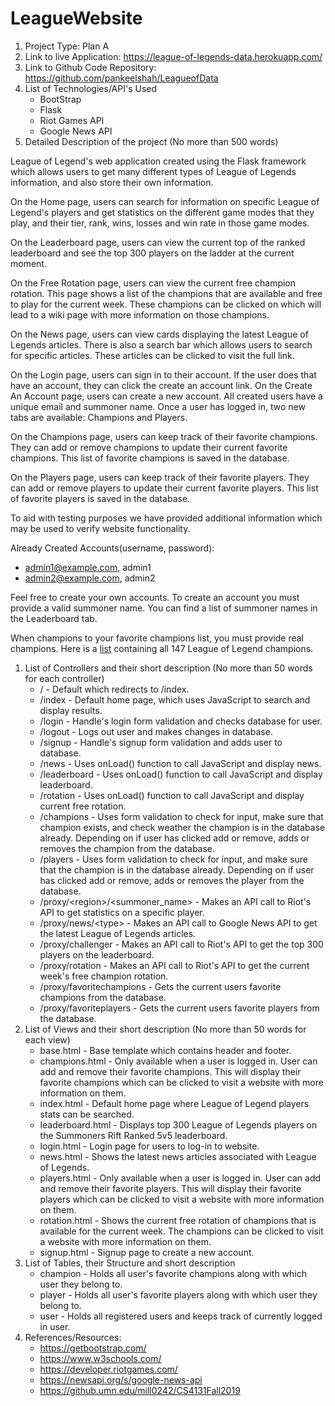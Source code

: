# LeagueWebsite

1. Project Type: Plan A
1. Link to live Application: https://league-of-legends-data.herokuapp.com/
1. Link to Github Code Repository: https://github.com/pankeelshah/LeagueofData
1. List of Technologies/API's Used
   * BootStrap
   * Flask
   * Riot Games API
   * Google News API
1. Detailed Description of the project (No more than 500 words) <br />

League of Legend's web application created using the Flask framework which allows users to get many different types of League of Legends information, and also store their own information. 

On the Home page, users can search for information on specific League of Legend's players and get statistics on the different game modes that they play, and their tier, rank, wins, losses and win rate in those game modes. 

On the Leaderboard page, users can view the current top of the ranked leaderboard and see the top 300 players on the ladder at the current moment.

On the Free Rotation page, users can view the current free champion rotation. This page shows a list of the champions that are available and free to play for the current week. These champions can be clicked on which will lead to a wiki page with more information on those champions. 

On the News page, users can view cards displaying the latest League of Legends articles. There is also a search bar which allows users to search for specific articles. These articles can be clicked to visit the full link.

On the Login page, users can sign in to their account. If the user does that have an account, they can click the create an account link. On the Create An Account page, users can create a new account. All created users have a unique email and summoner name. Once a user has logged in, two new tabs are available: Champions and Players.

On the Champions page, users can keep track of their favorite champions. They can add or remove champions to update their current favorite champions. This list of favorite champions is saved in the database. 

On the Players page, users can keep track of their favorite players. They can add or remove players to update their current favorite players. This list of favorite players is saved in the database. 

To aid with testing purposes we have provided additional information which may be used to verify website functionality. 

Already Created Accounts(username, password): 
* [admin1@example.com](admin1@example.com), admin1
* [admin2@example.com](admin2@example.com), admin2

Feel free to create your own accounts. To create an account you must provide a valid summoner name. You can find a list of summoner names in the Leaderboard tab.

When champions to your favorite champions list, you must provide real champions. Here is a [list](https://na.leagueoflegends.com/en/game-info/champions/) containing all 147 League of Legend champions.

1. List of Controllers and their short description (No more than 50 words for each controller)
    * / - Default which redirects to /index.
    * /index - Default home page, which uses JavaScript to search and display results.
    * /login - Handle's login form validation and checks database for user.
    * /logout - Logs out user and makes changes in database.
    * /signup - Handle's signup form validation and adds user to database.
    * /news - Uses onLoad() function to call JavaScript and display news.
    * /leaderboard - Uses onLoad() function to call JavaScript and display leaderboard.
    * /rotation - Uses onLoad() function to call JavaScript and display current free rotation.
    * /champions - Uses form validation to check for input, make sure that champion exists, and check weather the champion is in the database already. Depending on if user has clicked add or remove, adds or removes the champion from the database.
    * /players - Uses form validation to check for input, and make sure that the champion is in the database already. Depending on if user has clicked add or remove, adds or removes the player from the database.
    * /proxy/&lt;region&gt;/&lt;summoner_name&gt; - Makes an API call to Riot's API to get statistics on a specific player. 
    * /proxy/news/&lt;type&gt; - Makes an API call to Google News API to get the latest League of Legends articles.
    * /proxy/challenger - Makes an API call to Riot's API to get the top 300 players on the leaderboard.
    * /proxy/rotation - Makes an API call to Riot's API to get the current week's free champion rotation. 
    * /proxy/favoritechampions - Gets the current users favorite champions from the database. 
    * /proxy/favoriteplayers - Gets the current users favorite players from the database. 
1. List of Views and their short description (No more than 50 words for each view)
    * base.html - Base template which contains header and footer.
    * champions.html - Only available when a user is logged in. User can add and remove their favorite champions. This will display their favorite champions which can be clicked to visit a website with more information on them.
    * index.html - Default home page where League of Legend players stats can be searched.
    * leaderboard.html - Displays top 300 League of Legends players on the Summoners Rift Ranked 5v5 leaderboard.
    * login.html - Login page for users to log-in to website.
    * news.html - Shows the latest news articles associated with League of Legends.
    * players.html - Only available when a user is logged in. User can add and remove their favorite players. This will display their favorite players which can be clicked to visit a website with more information on them.
    * rotation.html - Shows the current free rotation of champions that is available for the current week. The champions can be clicked to visit a website with more information on them.
    * signup.html - Signup page to create a new account.
1. List of Tables, their Structure and short description
    * champion - Holds all user's favorite champions along with which user they belong to.
    * player - Holds all user's favorite players along with which user they belong to.
    * user - Holds all registered users and keeps track of currently logged in user.
1. References/Resources:
    * https://getbootstrap.com/
    * https://www.w3schools.com/
    * https://developer.riotgames.com/
    * https://newsapi.org/s/google-news-api
    * https://github.umn.edu/mill0242/CS4131Fall2019
